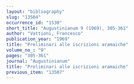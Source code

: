 ```yaml
---
layout: "bibliography"
slug: "13504"
occurrence_id: "1530"
short_title: "Augustinianum 9 (1969), 305-361"
author: "Vattioni, Francesco"
publication_year: "1969"
title: "Preliminari alle iscrizioni aramaiche"
volume_no_: "9"
pages: "305-361"
journal: "Augustinianum"
title: "Preliminari alle iscrizioni aramaiche"
previous_item: "13507"
---
```

